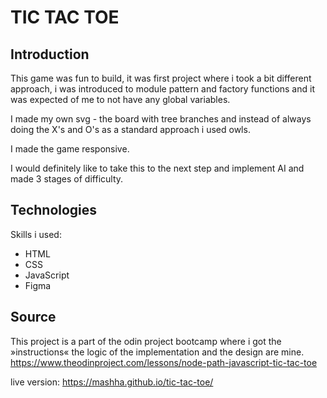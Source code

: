 # TIC TAC TOE

## Introduction

This game was fun to build, it was first project where i took a bit different approach, i was introduced to module pattern and factory functions and it was expected of me to not have any global variables. 

I made my own svg - the board with tree branches and instead of always doing the X's and O's as a standard approach i used owls.

I made the game responsive. 

I would definitely like to take this to the next step and implement AI and made 3 stages of difficulty.


## Technologies
Skills i used: 

- HTML
- CSS
- JavaScript
- Figma


## Source

This project is a part of the odin project bootcamp where i got the »instructions« the logic of the implementation and the design are mine. https://www.theodinproject.com/lessons/node-path-javascript-tic-tac-toe

live version: https://mashha.github.io/tic-tac-toe/
